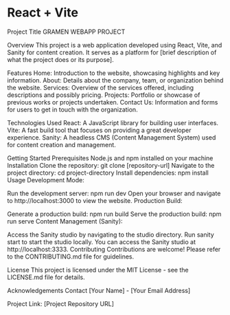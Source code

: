 # React + Vite #

Project Title
GRAMEN WEBAPP PROJECT

Overview
This project is a web application developed using React, Vite, and Sanity for content creation. It serves as a platform for [brief description of what the project does or its purpose].

Features
Home: Introduction to the website, showcasing highlights and key information.
About: Details about the company, team, or organization behind the website.
Services: Overview of the services offered, including descriptions and possibly pricing.
Projects: Portfolio or showcase of previous works or projects undertaken.
Contact Us: Information and forms for users to get in touch with the organization.

Technologies Used
React: A JavaScript library for building user interfaces.
Vite: A fast build tool that focuses on providing a great developer experience.
Sanity: A headless CMS (Content Management System) used for content creation and management.


Getting Started
Prerequisites
Node.js and npm installed on your machine
Installation
Clone the repository: git clone [repository-url]
Navigate to the project directory: cd project-directory
Install dependencies: npm install
Usage
Development Mode:

Run the development server: npm run dev
Open your browser and navigate to http://localhost:3000 to view the website.
Production Build:

Generate a production build: npm run build
Serve the production build: npm run serve
Content Management (Sanity):

Access the Sanity studio by navigating to the studio directory.
Run sanity start to start the studio locally.
You can access the Sanity studio at http://localhost:3333.
Contributing
Contributions are welcome! Please refer to the CONTRIBUTING.md file for guidelines.

License
This project is licensed under the MIT License - see the LICENSE.md file for details.

Acknowledgements
Contact
[Your Name] - [Your Email Address]

Project Link: [Project Repository URL]